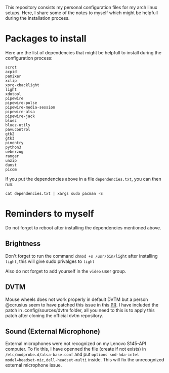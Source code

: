 This repository consists my personal configuration files for my arch linux
setups. Here, I share some of the notes to myself which might be helpfull
during the installation process.

# Packages to install

Here are the list of dependencies that might be helpfull to install during the
configuration process:

```
scrot
acpid
pamixer
xclip
xorg-xbacklight
light
xdotool
pipewire
pipewire-pulse
pipewire-media-session
pipewire-alsa
pipewire-jack
bluez
bluez-utils
pavucontrol
gtk2
gtk3
pinentry
python3
ueberzug
ranger
unzip
dunst
picom
```

If you put the dependencies above in a file `dependencies.txt`, you can then
run:

```
cat dependencies.txt | xargs sudo pacman -S
```

# Reminders to myself

Do not forget to reboot after installing the dependencies mentioned above.

## Brightness

Don't forget to run the command `chmod +s /usr/bin/light` after installing
`light`, this will give sudo privalges to `light`

Also do not forget to add yourself in the `video` user group.

## DVTM

Mouse wheels does not work properly in default DVTM but a person @ccrusius seem
to have patched this issue in this
[PR](https://github.com/martanne/dvtm/pull/104). I have included the patch in
.config/sources/dvtm folder, all you need to this is to apply this patch after
cloning the official dvtm repository.

## Sound (External Microphone)

External microphones were not recognized on my Lenovo S145-API computer. To fix
this, I have openned the file (create if not exists) in
``/etc/modprobe.d/alsa-base.conf`` and put ``options snd-hda-intel
model=headset-mic,dell-headset-multi`` inside. This will fix the unrecognized
external microphone issue.
